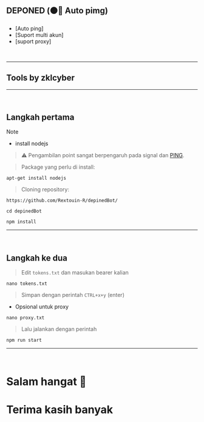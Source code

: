 ## DEPONED (🟠🛜 Auto pimg)
* [Auto ping]
* [Suport multi akun]
* [suport proxy]
<br>

---  
## Tools by zklcyber
---  

<br>

## Langkah pertama <a name=first-steps-ubuntu-proot></a>

> [!NOTE]
* install nodejs
> ⚠️ Pengambilan point sangat berpengaruh pada signal dan [PING]().

> Package yang perlu di install: 
```
apt-get install nodejs
```

> Cloning repository: 
```
https://github.com/Rextouin-R/depinedBot/
```
```
cd depinedBot 
```
```
npm install
```

---  
<br>

## Langkah ke dua <a name=easy-download-ubuntu-proot></a> 
> Edit `tokens.txt` dan masukan bearer kalian
```
nano tokens.txt
```
> Simpan dengan perintah `CTRL+x+y` (enter)
* Opsional untuk proxy
```
nano proxy.txt
```
> Lalu jalankan dengan perintah
```
npm run start
```

---
<br>

# Salam hangat 🙏

# Terima kasih banyak <a name=installing-desktops-ubuntu-proot></a> 
